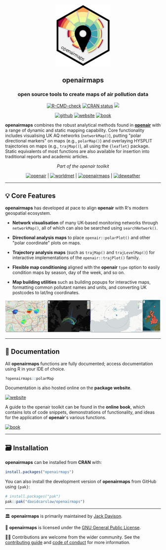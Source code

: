 
<div align="center">

<img src="man/figures/logo.png" height="200"/>

## **openairmaps**
### open source tools to create maps of air pollution data

<!-- badges: start -->

[![R-CMD-check](https://github.com/davidcarslaw/openairmaps/workflows/R-CMD-check/badge.svg)](https://github.com/davidcarslaw/openairmaps/actions)
[![CRAN
status](https://www.r-pkg.org/badges/version/openairmaps)](https://CRAN.R-project.org/package=openairmaps)
![](http://cranlogs.r-pkg.org/badges/grand-total/openairmaps)

[![github](https://img.shields.io/badge/CODE-github-black?logo=github)](https://github.com/davidcarslaw/openairmaps)
[![website](https://img.shields.io/badge/DOCS-website-black)](https://davidcarslaw.github.io/openairmaps)
[![book](https://img.shields.io/badge/DOCS-book-black)](https://bookdown.org/david_carslaw/openair/)
<!-- badges: end -->

</div>

**openairmaps** combines the robust analytical methods found in [**openair**](https://davidcarslaw.github.io/openair/) with a range of dynamic and static mapping capability. Core functionality includes visualising UK AQ networks (`networkMap()`), putting "polar directional markers" on maps (e.g., `polarMap()`) and overlaying HYSPLIT trajectories on maps (e.g., `trajMap()`), all using the `{leaflet}` package. Static equivalents of most functions are also available for insertion into traditional reports and academic articles.

<div align="center">

*Part of the openair toolkit*

[![openair](https://img.shields.io/badge/openair_core-06D6A0?style=flat-square)](https://davidcarslaw.github.io/openair) | 
[![worldmet](https://img.shields.io/badge/worldmet-26547C?style=flat-square)](https://davidcarslaw.github.io/worldmet) | 
[![openairmaps](https://img.shields.io/badge/openairmaps-FFD166?style=flat-square)](https://davidcarslaw.github.io/openairmaps) | 
[![deweather](https://img.shields.io/badge/deweather-EF476F?style=flat-square)](https://davidcarslaw.github.io/deweather)

</div>

<hr>

## 💡 Core Features

**openairmaps** has developed at pace to align **openair** with R's modern geospatial ecosystem.

- **Network visualisation** of many UK-based monitoring networks through `networkMap()`, all of which can also be searched using `searchNetwork()`.

- **Directional analysis maps** to place `openair::polarPlot()` and other "polar coordinate" plots on maps.

- **Trajectory analysis maps** (such as `trajMap()` and `trajLevelMap()`) for interactive implementations of the `openair::trajPlot()` family.

- **Flexible map conditioning** aligned with the **openair** `type` option to easily condition maps by season, day of the week, and so on.

- **Map building utilities** such as building popups for interactive maps, formatting common pollutant names and units, and converting UK postcodes to lat/lng coordinates.

<div align="center">
<img src="man/figures/feature-banner.png" width="800">
</div>

<hr>

## 📖 Documentation

All **openairmaps** functions are fully documented; access documentation using R in your IDE of choice.

```r
?openairmaps::polarMap
```

Documentation is also hosted online on the **package website**.

[![website](https://img.shields.io/badge/website-documentation-blue)](https://davidcarslaw.github.io/openairmaps)

A guide to the openair toolkit can be found in the **online book**, which contains lots of code snippets, demonstrations of functionality, and ideas for the application of **openair**'s various functions.

[![book](https://img.shields.io/badge/book-code_demos_and_ideas-blue)](https://bookdown.org/david_carslaw/openair/)

<hr>

## 🗃️ Installation

**openairmaps** can be installed from **CRAN** with:

``` r
install.packages("openairmaps")
```

You can also install the development version of **openairmaps** from GitHub using `{pak}`:

``` r
# install.packages("pak")
pak::pak("davidcarslaw/openairmaps")
```

<hr>

🏛️ **openairmaps** is primarily maintained by [Jack Davison](https://github.com/jack-davison).

📃 **openairmaps** is licensed under the [GNU General Public License](https://davidcarslaw.github.io/openairmaps/LICENSE.html).

🧑‍💻 Contributions are welcome from the wider community. See the [contributing guide](https://davidcarslaw.github.io/openairmaps/CONTRIBUTING.html) and [code of conduct](https://davidcarslaw.github.io/openairmaps/CODE_OF_CONDUCT.html) for more information.
